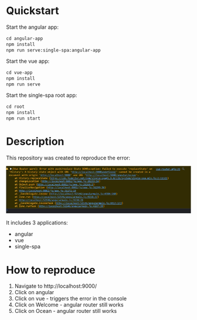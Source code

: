 # Quickstart

Start the angular app:

```shell
cd angular-app 
npm install
npm run serve:single-spa:angular-app
```


Start the vue app:

```shell
cd vue-app
npm install
npm run serve
```

Start the single-spa root app:

```shell
cd root
npm install
npm run start
```

# Description

This repository was created to reproduce the error:

![Error](./docs/img/error.png)

It includes 3 applications:

- angular
- vue 
- single-spa 

# How to reproduce

1. Navigate to http://localhost:9000/
2. Click on angular
3. Click on vue - triggers the error in the console
4. Click on Welcome - angular router still works
5. Click on Ocean - angular router still works